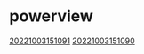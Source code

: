 # powerview
[20221003151091](/zet/20221003151091/README.md)
[20221003151090](/zet/20221003151090/README.md)

